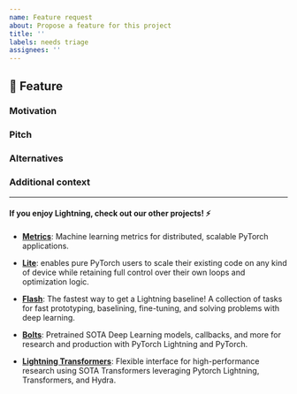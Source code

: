 ```yaml
---
name: Feature request
about: Propose a feature for this project
title: ''
labels: needs triage
assignees: ''
---
```


## 🚀 Feature

<!-- A clear and concise description of the feature proposal -->

### Motivation

<!-- Please outline the motivation for the proposal. Is your feature request related to a problem? e.g., I'm always frustrated when [...]. If this is related to another GitHub issue, please link it here -->

### Pitch

<!-- A clear and concise description of what you want to happen. -->

### Alternatives

<!-- A clear and concise description of any alternative solutions or features you've considered, if any. -->

### Additional context

<!-- Add any other context or screenshots about the feature request here. -->

______________________________________________________________________

#### If you enjoy Lightning, check out our other projects! ⚡

- [**Metrics**](https://github.com/Lightning-AI/metrics): Machine learning metrics for distributed, scalable PyTorch applications.

- [**Lite**](https://pytorch-lightning.readthedocs.io/en/latest/starter/lightning_lite.html): enables pure PyTorch users to scale their existing code on any kind of device while retaining full control over their own loops and optimization logic.

- [**Flash**](https://github.com/Lightning-AI/lightning-flash): The fastest way to get a Lightning baseline! A collection of tasks for fast prototyping, baselining, fine-tuning, and solving problems with deep learning.

- [**Bolts**](https://github.com/Lightning-AI/lightning-bolts): Pretrained SOTA Deep Learning models, callbacks, and more for research and production with PyTorch Lightning and PyTorch.

- [**Lightning Transformers**](https://github.com/Lightning-AI/lightning-transformers): Flexible interface for high-performance research using SOTA Transformers leveraging Pytorch Lightning, Transformers, and Hydra.
